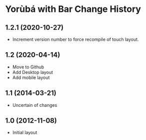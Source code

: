 Yorùbá with Bar Change History
====================

1.2.1 (2020-10-27)
----------------
* Increment version number to force recompile of touch layout.

1.2 (2020-04-14)
----------------
* Move to Github
* Add Desktop layout
* Add mobile layout

1.1 (2014-03-21)
----------------
* Uncertain of changes

1.0 (2012-11-08)
----------------------
* Initial layout
